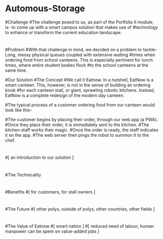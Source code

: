 # Automous-Storage
#Challenge
#The challenge posed to us, as part of the Portfolio II module, is- to come up with a smart campus solution that makes use of #technology to enhance or transform the current education landscape.
#
#Problem
#With that challenge in mind, we decided on a problem to tackle- Long, messy physical queues coupled with extensive waiting #times when ordering food from school canteens. This is especially pertinent for lunch times, where entire student bodies flock #to the school canteens at the same time.


#Our Solution 
#The Concept
#We call it Eatnow. In a nutshell, EatNow is a smart canteen. This, however, is not in the sense of building an ordering kiosk #for each canteen stall, or giant, sprawling robotic kitchens. Instead, EatNow is a complete redesign of the modern day canteen.

#The typical process of a customer ordering food from our canteen would look like this-

#The customer begins by placing their order, through our web app (a PWA). 
#Once they place their order, it is immediately sent to the kitchen.
#The kitchen staff works their magic.
#Once the order is ready, the staff indicates it on the app.
#The web server then pings the robot to summon it to the chef.
#
#
#[ an introduction to our solution ]
#
#The Technicality
#
#
#Benefits
#[ for customers, for stall owners ]
#
#
#The Future
#[ other polys, outside of polys, other countries, other fields ]
#
#
#The Value of Eatnow
#[ smart nation ]
#[ reduced need of labour, human manpower can be spent on value-added jobs ]
